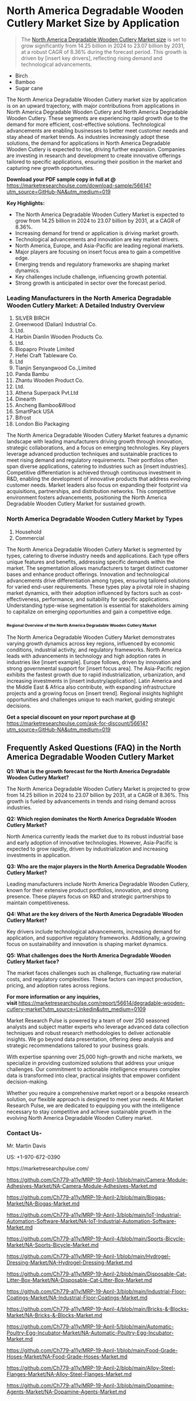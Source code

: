 <h1>North America Degradable Wooden Cutlery Market&nbsp;Size by Application</h1><blockquote><p>The <a href="https://marketresearchpulse.com/download-sample/56614?utm_source=GitHub-NA&amp;utm_medium=019">North America Degradable Wooden Cutlery Market size</a> is set to grow significantly from 14.25 billion in 2024 to 23.07 billion by 2031, at a robust CAGR of 8.36% during the forecast period. This growth is driven by [insert key drivers], reflecting rising demand and technological advancements.</p></blockquote><ul><li>Birch<li> Bamboo<li> Sugar cane</li></ul><p>The North America Degradable Wooden Cutlery market size by application is on an upward trajectory, with major contributions from applications in North America Degradable Wooden Cutlery and North America Degradable Wooden Cutlery. These segments are experiencing rapid growth due to the demand for more efficient, cost-effective solutions. Technological advancements are enabling businesses to better meet customer needs and stay ahead of market trends. As industries increasingly adopt these solutions, the demand for applications in North America Degradable Wooden Cutlery is expected to rise, driving further expansion. Companies are investing in research and development to create innovative offerings tailored to specific applications, ensuring their position in the market and capturing new growth opportunities.</p><p><strong>Download your PDF sample copy in full at @ </strong><a href="https://marketresearchpulse.com/download-sample/56614?utm_source=GitHub-NA&amp;utm_medium=019">https://marketresearchpulse.com/download-sample/56614?utm_source=GitHub-NA&amp;utm_medium=019</a></p><p><strong>Key Highlights: </strong></p><ul><li>The North America Degradable Wooden Cutlery Market is expected to grow from 14.25 billion in 2024 to 23.07 billion by 2031, at a CAGR of 8.36%.</li><li>Increasing demand for trend or application is driving market growth.</li><li>Technological advancements and innovation are key market drivers.</li><li>North America, Europe, and Asia-Pacific are leading regional markets.</li><li>Major players are focusing on insert focus area to gain a competitive edge.</li><li>Emerging trends and regulatory frameworks are shaping market dynamics.</li><li>Key challenges include challenge, influencing growth potential.</li><li>Strong growth is anticipated in sector over the forecast period.</li></ul><h3>Leading Manufacturers in the North America Degradable Wooden Cutlery Market: A Detailed Industry Overview</h3><ol><li>SILVER BIRCH</li><li>Greenwood (Dalian) Industrial Co.</li><li>Ltd.</li><li>Harbin Dianlin Wooden Products Co.</li><li>Ltd.</li><li>Biopapro Private Limited</li><li>Hefei Craft Tableware Co.</li><li>Ltd</li><li>Tianjin Senyangwood Co.,Limited</li><li>Panda Bambu</li><li>Zhantu Wooden Product Co.</li><li>Ltd.</li><li>Athena Superpack Pvt.Ltd</li><li>Dinearth</li><li>Ancheng Bamboo&Wood</li><li>SmartPack USA</li><li>Bifrost</li><li>London Bio Packaging</li></ol><div class="flex max-w-full flex-col flex-grow"><div class="min-h-8 text-message flex w-full flex-col items-end gap-2 whitespace-normal break-words [.text-message+&amp;]:mt-5" dir="auto" data-message-author-role="assistant" data-message-id="fd8432e4-4910-450d-b182-61b7bfb0a01f" data-message-model-slug="gpt-4o"><div class="flex w-full flex-col gap-1 empty:hidden first:pt-[3px]"><div class="markdown prose w-full break-words dark:prose-invert light"><p>The North America Degradable Wooden Cutlery Market features a dynamic landscape with leading manufacturers driving growth through innovation, strategic collaborations, and a focus on emerging technologies. Key players leverage advanced production techniques and sustainable practices to meet rising demand and regulatory requirements. Their portfolios often span diverse applications, catering to industries such as [insert industries]. Competitive differentiation is achieved through continuous investment in R&amp;D, enabling the development of innovative products that address evolving customer needs. Market leaders also focus on expanding their footprint via acquisitions, partnerships, and distribution networks. This competitive environment fosters advancements, positioning the North America Degradable Wooden Cutlery Market for sustained growth.</p></div></div></div></div><h3>North America Degradable Wooden Cutlery Market by Types</h3><ol><li>Household<li> Commercial</li></ol><div class="flex max-w-full flex-col flex-grow"><div class="min-h-8 text-message flex w-full flex-col items-end gap-2 whitespace-normal break-words [.text-message+&amp;]:mt-5" dir="auto" data-message-author-role="assistant" data-message-id="084470be-0bb7-4664-bddf-5156b4f41249" data-message-model-slug="gpt-4o-mini"><div class="flex w-full flex-col gap-1 empty:hidden first:pt-[3px]"><div class="markdown prose w-full break-words dark:prose-invert light"><p>The North America Degradable Wooden Cutlery Market is segmented by types, catering to diverse industry needs and applications. Each type offers unique features and benefits, addressing specific demands within the market. The segmentation allows manufacturers to target distinct customer bases and enhance product offerings. Innovation and technological advancements drive differentiation among types, ensuring tailored solutions for varied end-user requirements. These types play a pivotal role in shaping market dynamics, with their adoption influenced by factors such as cost-effectiveness, performance, and suitability for specific applications. Understanding type-wise segmentation is essential for stakeholders aiming to capitalize on emerging opportunities and gain a competitive edge.</p></div></div></div></div><h3><span style="font-size: 11px;">Regional Overview of the North America Degradable Wooden Cutlery Market</span></h3><div class="flex max-w-full flex-col flex-grow"><div class="min-h-8 text-message flex w-full flex-col items-end gap-2 whitespace-normal break-words [.text-message+&amp;]:mt-5" dir="auto" data-message-author-role="assistant" data-message-id="e9038762-ce64-4e30-91c9-9bd413514231" data-message-model-slug="gpt-4o-mini"><div class="flex w-full flex-col gap-1 empty:hidden first:pt-[3px]"><div class="markdown prose w-full break-words dark:prose-invert light"><p>The North America Degradable Wooden Cutlery Market demonstrates varying growth dynamics across key regions, influenced by economic conditions, industrial activity, and regulatory frameworks. North America leads with advancements in technology and high adoption rates in industries like [insert example]. Europe follows, driven by innovation and strong governmental support for [insert focus area]. The Asia-Pacific region exhibits the fastest growth due to rapid industrialization, urbanization, and increasing investments in [insert industry/application]. Latin America and the Middle East &amp; Africa also contribute, with expanding infrastructure projects and a growing focus on [insert trend]. Regional insights highlight opportunities and challenges unique to each market, guiding strategic decisions.</p></div></div></div></div><p><strong>Get a special discount on your report purchase at @ </strong><a href="https://marketresearchpulse.com/ask-for-discount/56614?utm_source=GitHub-NA&amp;utm_medium=019">https://marketresearchpulse.com/ask-for-discount/56614?utm_source=GitHub-NA&amp;utm_medium=019</a></p><h2>Frequently Asked Questions (FAQ) in the North America Degradable Wooden Cutlery Market</h2><p><strong>Q1: What is the growth forecast for the North America Degradable Wooden Cutlery Market?</strong></p><p>The North America Degradable Wooden Cutlery Market is projected to grow from 14.25 billion in 2024 to 23.07 billion by 2031, at a CAGR of 8.36%. This growth is fueled by advancements in trends and rising demand across industries.</p><p><strong>Q2: Which region dominates the North America Degradable Wooden Cutlery Market?</strong></p><p>North America currently leads the market due to its robust industrial base and early adoption of innovative technologies. However, Asia-Pacific is expected to grow rapidly, driven by industrialization and increasing investments in application.</p><p><strong>Q3: Who are the major players in the North America Degradable Wooden Cutlery Market?</strong></p><p>Leading manufacturers include North America Degradable Wooden Cutlery, known for their extensive product portfolios, innovation, and strong presence. These players focus on R&amp;D and strategic partnerships to maintain competitiveness.</p><p><strong>Q4: What are the key drivers of the North America Degradable Wooden Cutlery Market?</strong></p><p>Key drivers include technological advancements, increasing demand for application, and supportive regulatory frameworks. Additionally, a growing focus on sustainability and innovation is shaping market dynamics.</p><p><strong>Q5: What challenges does the North America Degradable Wooden Cutlery Market face?</strong></p><p>The market faces challenges such as challenge, fluctuating raw material costs, and regulatory complexities. These factors can impact production, pricing, and adoption rates across regions.</p><p><strong>For more information or any inquiries, visit&nbsp;</strong><a href="https://marketresearchpulse.com/report/56614/degradable-wooden-cutlery-market?utm_source=Linkedin&utm_medium=0109">https://marketresearchpulse.com/report/56614/degradable-wooden-cutlery-market?utm_source=Linkedin&utm_medium=0109</a></p><p>Market Research Pulse is powered by a team of over 250 seasoned analysts and subject matter experts who leverage advanced data collection techniques and robust research methodologies to deliver actionable insights. We go beyond data presentation, offering deep analysis and strategic recommendations tailored to your business goals.</p><p>With expertise spanning over 25,000 high-growth and niche markets, we specialize in providing customized solutions that address your unique challenges. Our commitment to actionable intelligence ensures complex data is transformed into clear, practical insights that empower confident decision-making.</p><p>Whether you require a comprehensive market report or a bespoke research solution, our flexible approach is designed to meet your needs. At Market Research Pulse, we are dedicated to equipping you with the intelligence necessary to stay competitive and achieve sustainable growth in the evolving North America Degradable Wooden Cutlery market.</p><h3><strong>Contact Us-</strong></h3><p>Mr. Martin Davis</p><p>US: +1-970-672-0390</p><p>https://marketresearchpulse.com/</p><p><a href="https://github.com/Ch779-a11y/MRP-19-April-1/blob/main/Camera-Module-Adhesives-Market/NA-Camera-Module-Adhesives-Market.md">https://github.com/Ch779-a11y/MRP-19-April-1/blob/main/Camera-Module-Adhesives-Market/NA-Camera-Module-Adhesives-Market.md</a></p><p><a href="https://github.com/Ch779-a11y/MRP-19-April-2/blob/main/Biogas-Market/NA-Biogas-Market.md">https://github.com/Ch779-a11y/MRP-19-April-2/blob/main/Biogas-Market/NA-Biogas-Market.md</a></p><p><a href="https://github.com/Ch779-a11y/MRP-19-April-3/blob/main/IoT-Industrial-Automation-Software-Market/NA-IoT-Industrial-Automation-Software-Market.md">https://github.com/Ch779-a11y/MRP-19-April-3/blob/main/IoT-Industrial-Automation-Software-Market/NA-IoT-Industrial-Automation-Software-Market.md</a></p><p><a href="https://github.com/Ch779-a11y/MRP-19-April-4/blob/main/Sports-Bicycle-Market/NA-Sports-Bicycle-Market.md">https://github.com/Ch779-a11y/MRP-19-April-4/blob/main/Sports-Bicycle-Market/NA-Sports-Bicycle-Market.md</a></p><p><a href="https://github.com/Ch779-a11y/MRP-19-April-1/blob/main/Hydrogel-Dressing-Market/NA-Hydrogel-Dressing-Market.md">https://github.com/Ch779-a11y/MRP-19-April-1/blob/main/Hydrogel-Dressing-Market/NA-Hydrogel-Dressing-Market.md</a></p><p><a href="https://github.com/Ch779-a11y/MRP-19-April-2/blob/main/Disposable-Cat-Litter-Box-Market/NA-Disposable-Cat-Litter-Box-Market.md">https://github.com/Ch779-a11y/MRP-19-April-2/blob/main/Disposable-Cat-Litter-Box-Market/NA-Disposable-Cat-Litter-Box-Market.md</a></p><p><a href="https://github.com/Ch779-a11y/MRP-19-April-3/blob/main/Industrial-Floor-Coatings-Market/NA-Industrial-Floor-Coatings-Market.md">https://github.com/Ch779-a11y/MRP-19-April-3/blob/main/Industrial-Floor-Coatings-Market/NA-Industrial-Floor-Coatings-Market.md</a></p><p><a href="https://github.com/Ch779-a11y/MRP-19-April-4/blob/main/Bricks-&-Blocks-Market/NA-Bricks-&-Blocks-Market.md">https://github.com/Ch779-a11y/MRP-19-April-4/blob/main/Bricks-&-Blocks-Market/NA-Bricks-&-Blocks-Market.md</a></p><p><a href="https://github.com/Ch779-a11y/MRP-19-April-5/blob/main/Automatic-Poultry-Egg-Incubator-Market/NA-Automatic-Poultry-Egg-Incubator-Market.md">https://github.com/Ch779-a11y/MRP-19-April-5/blob/main/Automatic-Poultry-Egg-Incubator-Market/NA-Automatic-Poultry-Egg-Incubator-Market.md</a></p><p><a href="https://github.com/Ch779-a11y/MRP-19-April-1/blob/main/Food-Grade-Hoses-Market/NA-Food-Grade-Hoses-Market.md">https://github.com/Ch779-a11y/MRP-19-April-1/blob/main/Food-Grade-Hoses-Market/NA-Food-Grade-Hoses-Market.md</a></p><p><a href="https://github.com/Ch779-a11y/MRP-19-April-2/blob/main/Alloy-Steel-Flanges-Market/NA-Alloy-Steel-Flanges-Market.md">https://github.com/Ch779-a11y/MRP-19-April-2/blob/main/Alloy-Steel-Flanges-Market/NA-Alloy-Steel-Flanges-Market.md</a></p><p><a href="https://github.com/Ch779-a11y/MRP-19-April-3/blob/main/Dopamine-Agents-Market/NA-Dopamine-Agents-Market.md">https://github.com/Ch779-a11y/MRP-19-April-3/blob/main/Dopamine-Agents-Market/NA-Dopamine-Agents-Market.md</a></p>
